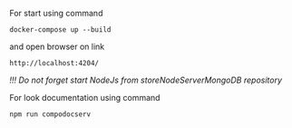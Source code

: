 For start using command 

`docker-compose up --build`

and open browser on link 

`http://localhost:4204/`


_!!! Do not forget start NodeJs from storeNodeServerMongoDB repository_


For look documentation using command

`npm run compodocserv`

